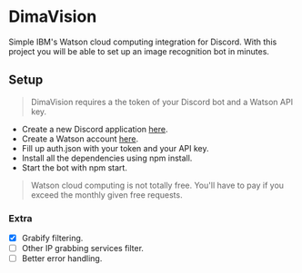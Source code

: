 # DimaVision
Simple IBM's Watson cloud computing integration for Discord.
With this project you will be able to set up an image recognition bot in minutes.

## Setup
> DimaVision requires a the token of your Discord bot and a Watson API key.
- Create a new Discord application [here](https://discordapp.com/developers/applications/).
- Create a Watson account [here](https://www.ibm.com/watson/services/visual-recognition/).
- Fill up auth.json with your token and your API key.
- Install all the dependencies using npm install.
- Start the bot with npm start.

> Watson cloud computing is not totally free. You'll have to pay if you exceed the monthly given free requests.

### Extra
- [x] Grabify filtering.
- [ ] Other IP grabbing services filter.
- [ ] Better error handling.
